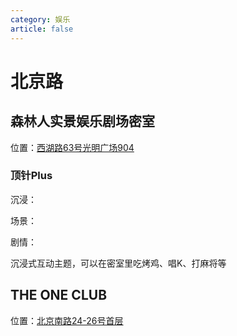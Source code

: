 ```yaml
---
category: 娱乐
article: false
---
```


# 北京路

## 森林人实景娱乐剧场密室

<span class="icon iconfont icon-locate"></span> 位置：<a href="https://ditu.amap.com/place/B0IGSR3UQF" target="_blank">西湖路63号光明广场904</a>

### 顶针Plus

<div><p>沉浸：<el-rate model-value="3" disabled /></p></div>

<div><p>场景：<el-rate model-value="2.5" disabled /></p></div>

<div><p>剧情：<el-rate model-value="2" disabled /></p></div>

沉浸式互动主题，可以在密室里吃烤鸡、唱K、打麻将等

## THE ONE CLUB

<span class="icon iconfont icon-locate"></span> 位置：<a href="https://ditu.amap.com/place/B0GUOB3BP8" target="_blank">北京南路24-26号首层</a>